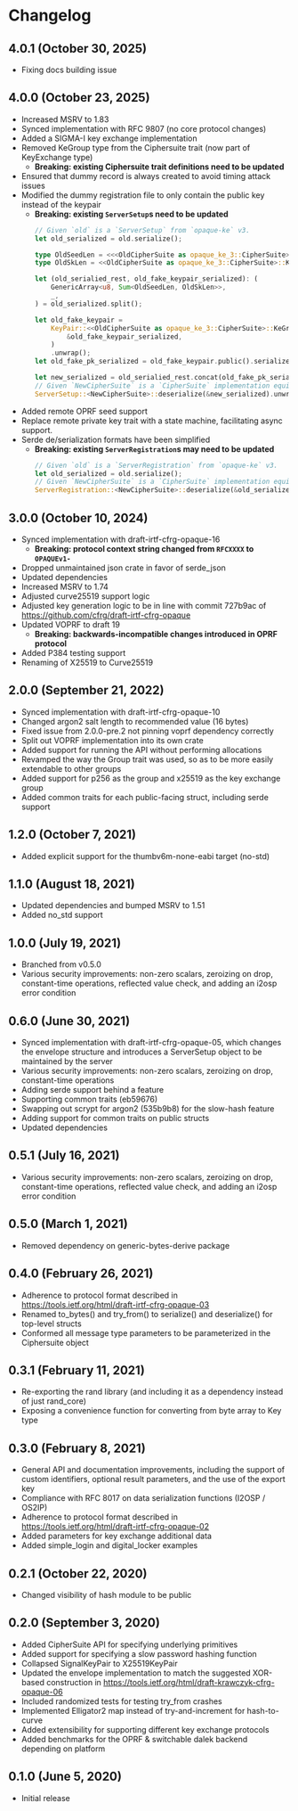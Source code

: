 # Changelog

## 4.0.1 (October 30, 2025)
* Fixing docs building issue

## 4.0.0 (October 23, 2025)
* Increased MSRV to 1.83
* Synced implementation with RFC 9807 (no core protocol changes)
* Added a SIGMA-I key exchange implementation
* Removed KeGroup type from the Ciphersuite trait (now part of KeyExchange type)
  * **Breaking: existing Ciphersuite trait definitions need to be updated**
* Ensured that dummy record is always created to avoid timing attack issues
* Modified the dummy registration file to only contain the public key
  instead of the keypair
  * **Breaking: existing `ServerSetup`s need to be updated**
    ```rust
    // Given `old` is a `ServerSetup` from `opaque-ke` v3.
    let old_serialized = old.serialize();

    type OldSeedLen = <<<OldCipherSuite as opaque_ke_3::CipherSuite>::OprfCs as voprf::CipherSuite>::Hash as OutputSizeUser>::OutputSize;
    type OldSkLen = <<OldCipherSuite as opaque_ke_3::CipherSuite>::KeGroup as opaque_ke_3::key_exchange::group::KeGroup>::SkLen;

    let (old_serialied_rest, old_fake_keypair_serialized): (
        GenericArray<u8, Sum<OldSeedLen, OldSkLen>>,
        _,
    ) = old_serialized.split();

    let old_fake_keypair =
        KeyPair::<<OldCipherSuite as opaque_ke_3::CipherSuite>::KeGroup>::from_private_key_slice(
            &old_fake_keypair_serialized,
        )
        .unwrap();
    let old_fake_pk_serialized = old_fake_keypair.public().serialize();

    let new_serialized = old_serialied_rest.concat(old_fake_pk_serialized);
    // Given `NewCipherSuite` is a `CipherSuite` implementation equivalent to `OldCipherSuite`.
    ServerSetup::<NewCipherSuite>::deserialize(&new_serialized).unwrap()
    ```
* Added remote OPRF seed support
* Replace remote private key trait with a state machine, facilitating async support.
* Serde de/serialization formats have been simplified
  * **Breaking: existing `ServerRegistration`s may need to be updated**
    ```rust
    // Given `old` is a `ServerRegistration` from `opaque-ke` v3.
    let old_serialized = old.serialize();
    // Given `NewCipherSuite` is a `CipherSuite` implementation equivalent to the old cipher suite.
    ServerRegistration::<NewCipherSuite>::deserialize(&old_serialized).unwrap()
    ```


## 3.0.0 (October 10, 2024)
* Synced implementation with draft-irtf-cfrg-opaque-16
  * **Breaking: protocol context string changed from `RFCXXXX` to `OPAQUEv1-`**
* Dropped unmaintained json crate in favor of serde_json
* Updated dependencies
* Increased MSRV to 1.74
* Adjusted curve25519 support logic
* Adjusted key generation logic to be in line with commit 727b9ac of
  https://github.com/cfrg/draft-irtf-cfrg-opaque
* Updated VOPRF to draft 19
  * **Breaking: backwards-incompatible changes introduced in OPRF protocol**
* Added P384 testing support
* Renaming of X25519 to Curve25519

## 2.0.0 (September 21, 2022)
* Synced implementation with draft-irtf-cfrg-opaque-10
* Changed argon2 salt length to recommended value (16 bytes)
* Fixed issue from 2.0.0-pre.2 not pinning voprf dependency correctly
* Split out VOPRF implementation into its own crate
* Added support for running the API without performing
  allocations
* Revamped the way the Group trait was used, so as to be more
  easily extendable to other groups
* Added support for p256 as the group and x25519 as the key exchange group
* Added common traits for each public-facing struct, including serde support

## 1.2.0 (October 7, 2021)

* Added explicit support for the thumbv6m-none-eabi target (no-std)

## 1.1.0 (August 18, 2021)

* Updated dependencies and bumped MSRV to 1.51
* Added no_std support

## 1.0.0 (July 19, 2021)

* Branched from v0.5.0
* Various security improvements: non-zero scalars, zeroizing on drop,
  constant-time operations, reflected value check, and adding an
  i2osp error condition

## 0.6.0 (June 30, 2021)

* Synced implementation with draft-irtf-cfrg-opaque-05, which changes
  the envelope structure and introduces a ServerSetup object to be
  maintained by the server
* Various security improvements: non-zero scalars, zeroizing on drop,
  constant-time operations
* Adding serde support behind a feature
* Supporting common traits (eb59676)
* Swapping out scrypt for argon2 (535b9b8) for the slow-hash feature
* Adding support for common traits on public structs
* Updated dependencies

## 0.5.1 (July 16, 2021)

* Various security improvements: non-zero scalars, zeroizing on drop,
  constant-time operations, reflected value check, and adding an
  i2osp error condition

## 0.5.0 (March 1, 2021)

* Removed dependency on generic-bytes-derive package

## 0.4.0 (February 26, 2021)

* Adherence to protocol format described in
  https://tools.ietf.org/html/draft-irtf-cfrg-opaque-03
* Renamed to_bytes() and try_from() to serialize() and deserialize() for
  top-level structs
* Conformed all message type parameters to be parameterized in the
  Ciphersuite object

## 0.3.1 (February 11, 2021)

* Re-exporting the rand library (and including it as a dependency instead of
  just rand_core)
* Exposing a convenience function for converting from byte array to Key type

## 0.3.0 (February 8, 2021)

* General API and documentation improvements, including the support of custom
  identifiers, optional result parameters, and the use of the export key
* Compliance with RFC 8017 on data serialization functions (I2OSP / OS2IP)
* Adherence to protocol format described in
  https://tools.ietf.org/html/draft-irtf-cfrg-opaque-02
* Added parameters for key exchange additional data
* Added simple_login and digital_locker examples

## 0.2.1 (October 22, 2020)

* Changed visibility of hash module to be public

## 0.2.0 (September 3, 2020)

* Added CipherSuite API for specifying underlying primitives
* Added support for specifying a slow password hashing function
* Collapsed SignalKeyPair to X25519KeyPair
* Updated the envelope implementation to match the suggested XOR-based
  construction in https://tools.ietf.org/html/draft-krawczyk-cfrg-opaque-06
* Included randomized tests for testing try_from crashes
* Implemented Elligator2 map instead of try-and-increment for hash-to-curve
* Added extensibility for supporting different key exchange protocols
* Added benchmarks for the OPRF & switchable dalek backend depending on platform

## 0.1.0 (June 5, 2020)

* Initial release
